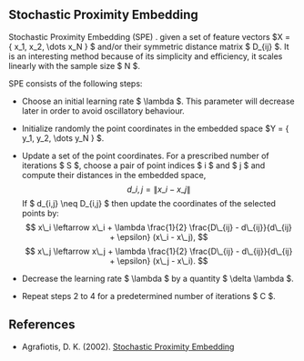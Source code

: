 Stochastic Proximity Embedding
------------------------------

Stochastic Proximity Embedding (SPE) .  given a set 
of feature vectors $X = \{ x\_1, x\_2, \dots x\_N \} $ and/or their symmetric distance matrix $ D\_{ij} $.
It is an interesting method because of its simplicity and efficiency, it scales linearly with the sample size $ N $.

SPE consists of the following steps:

* Choose an initial learning rate $ \lambda $. This parameter will decrease later 
  in order to avoid oscillatory behaviour.

* Initialize randomly the point coordinates in the embedded 
  space $Y = \{ y\_1, y\_2, \dots y\_N \} $.

* Update a set of the point coordinates. For a prescribed number of iterations $ S $, 
  choose a pair of point indices $ i $ and $ j $ and compute their distances in the 
  embedded space, 
  $$ d\_{i,j} = \| x\_i - x\_j \| $$ 
  If $ d\_{i,j} \neq D\_{i,j} $ then update the coordinates of the selected points by:
  $$ x\_i \leftarrow x\_i + \lambda \frac{1}{2} \frac{D\_{ij} - d\_{ij}}{d\_{ij} + \epsilon} (x\_i - x\_j), $$
  $$ x\_j \leftarrow x\_j + \lambda \frac{1}{2} \frac{D\_{ij} - d\_{ij}}{d\_{ij} + \epsilon} (x\_j - x\_i). $$

* Decrease the learning rate $ \lambda $ by a quantity $ \delta \lambda $.

* Repeat steps 2 to 4 for a predetermined number of iterations $ C $.

References
----------

* Agrafiotis, D. K. (2002). 
  [Stochastic Proximity Embedding](http://www.dimitris-agrafiotis.com/Papers/jcc20078.pdf)
